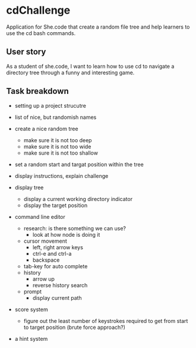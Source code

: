 cdChallenge
===========

Application for She.code that create a random file tree and help learners to use the cd bash commands. 


User story
----------
As a student of she.code, I want to learn how to use cd to navigate a directory tree through a funny and interesting game.

Task breakdown
--------------

* setting up a project strucutre
* list of nice, but randomish names
* create a nice random tree
    * make sure it is not too deep
    * make sure it is not too wide
    * make sure it is not too shallow

* set a random start and targat position within the tree
* display instructions, explain challenge
* display tree
    * display a current working directory indicator
    * display the target position
* command line editor
    * research: is there something we can use?
        * look at how node is doing it    
    * cursor movement
        * left, right arrow keys
        * ctrl-e and ctrl-a
        * backspace
    * tab-key for auto complete
    * history
        * arrow up
        * reverse history search
    * prompt
        * display current path
* score system
    * figure out the least number of keystrokes required to get from start to target position (brute force approach?)
* a hint system
